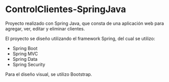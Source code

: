 # ControlClientes-SpringJava
Proyecto realizado con Spring Java, que consta de una aplicación web para agregar, ver, editar y eliminar clientes. 

El proyecto se diseño utilizando el framework Spring, del cual se utilizo:
  - Spring Boot
  - Spring MVC
  - Spring Data 
  - Spring Security

Para el diseño visual, se utilizo Bootstrap.
